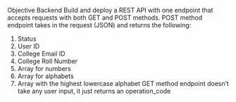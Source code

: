 Objective
Backend
Build and deploy a REST API with one endpoint that accepts requests with both GET and POST methods. POST method endpoint takes in the request (JSON) and returns the following:
1. Status
2. User ID
3. College Email ID
4. College Roll Number
5. Array for numbers
6. Array for alphabets
7. Array with the highest lowercase alphabet
GET method endpoint doesn’t take any user input, it just returns an operation_code
